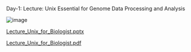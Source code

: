 Day-1: Lecture: Unix Essential for Genome Data Processing and Analysis

![image](https://github.com/bioinfokushwaha/TrainingProgram-on-Bioinformatics-and-Genomics/assets/37391644/765cd0da-6adb-4c37-ab30-629b669f12db)





[Lecture_Unix_for_Biologist.pptx](https://github.com/bioinfokushwaha/Livestock_Genomics/files/15375041/Lecture_Unix_for_Biologist.pptx)

[Lecture_Unix_for_Biologist.pdf](https://github.com/bioinfokushwaha/Livestock_Genomics/files/15375264/Lecture_Unix_for_Biologist.pdf)
